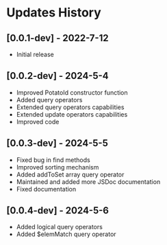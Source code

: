 # Updates History

## [0.0.1-dev] - 2022-7-12

-   Initial release

## [0.0.2-dev] - 2024-5-4

-   Improved PotatoId constructor function
-   Added query operators
-   Extended query operators capabilities
-   Extended update operators capabilities
-   Improved code

## [0.0.3-dev] - 2024-5-5

-   Fixed bug in find methods
-   Improved sorting mechanism
-   Added addToSet array query operator
-   Maintained and added more JSDoc documentation
-   Fixed documentation

## [0.0.4-dev] - 2024-5-6

-   Added logical query operators
-   Added $elemMatch query operator
